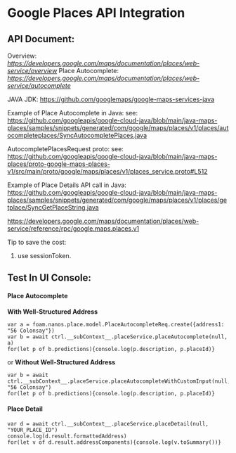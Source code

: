 # Google Places API Integration

## API Document:
Overview: *https://developers.google.com/maps/documentation/places/web-service/overview*
Place Autocomplete: *https://developers.google.com/maps/documentation/places/web-service/autocomplete*

JAVA JDK:
https://github.com/googlemaps/google-maps-services-java

Example of Place Autocomplete in Java:
see: https://github.com/googleapis/google-cloud-java/blob/main/java-maps-places/samples/snippets/generated/com/google/maps/places/v1/places/autocompleteplaces/SyncAutocompletePlaces.java

AutocompletePlacesRequest proto:
see: https://github.com/googleapis/google-cloud-java/blob/main/java-maps-places/proto-google-maps-places-v1/src/main/proto/google/maps/places/v1/places_service.proto#L512

Example of Place Details API call in Java:
https://github.com/googleapis/google-cloud-java/blob/main/java-maps-places/samples/snippets/generated/com/google/maps/places/v1/places/getplace/SyncGetPlaceString.java

https://developers.google.com/maps/documentation/places/web-service/reference/rpc/google.maps.places.v1

Tip to save the cost:
1. use sessionToken.

## Test In UI Console:

#### Place Autocomplete
**With Well-Structured Address**
```
var a = foam.nanos.place.model.PlaceAutocompleteReq.create({address1: "56 Colonsay"})
var b = await ctrl.__subContext__.placeService.placeAutocomplete(null, a)
for(let p of b.predictions){console.log(p.description, p.placeId)}
```
or
**Without Well-Structured Address**
```
var b = await ctrl.__subContext__.placeService.placeAutocompleteWithCustomInput(null, "56 Colonsay")
for(let p of b.predictions){console.log(p.description, p.placeId)}
```

#### Place Detail
```
var d = await ctrl.__subContext__.placeService.placeDetail(null, "YOUR_PLACE_ID")
console.log(d.result.formattedAddress)
for(let v of d.result.addressComponents){console.log(v.toSummary())}
```